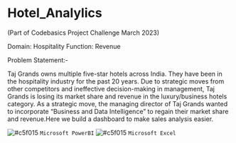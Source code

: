 # Hotel_Analylics

(Part of Codebasics Project Challenge March 2023)

Domain:  Hospitality       Function: Revenue

Problem Statement:-

Taj Grands owns multiple five-star hotels across India. They have been in the hospitality industry for the past 20 years. Due to strategic moves from other competitors and ineffective decision-making in management, Taj Grands is losing its market share and revenue in the luxury/business hotels category. As a strategic move, the managing director of  Taj Grands wanted to incorporate “Business and Data Intelligence” to regain their market share and revenue.Here we build a dashboard to make sales analysis easier. 


![#c5f015](https://www.iconsdb.com/icons/download/color/c5f015/circle-16.png) `Microsoft PowerBI`
![#c5f015](https://www.iconsdb.com/icons/download/color/c5f015/circle-16.png) `Microsoft Excel`


